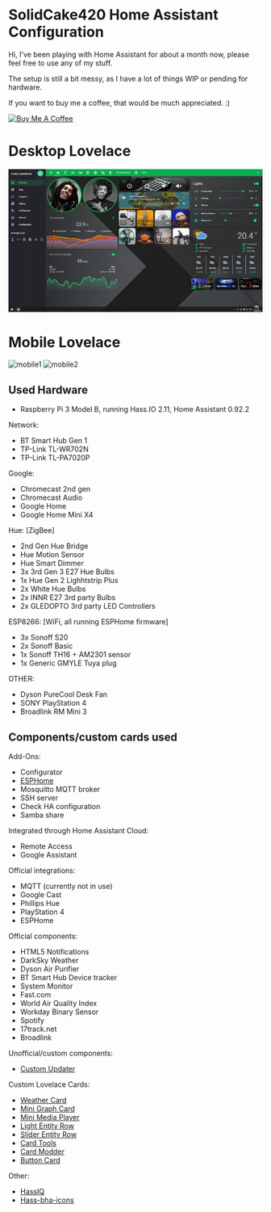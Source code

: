 # SolidCake420 Home Assistant Configuration

Hi, I've been playing with Home Assistant for about a month now, please feel free to use any of my stuff.

The setup is still a bit messy, as I have a lot of things WIP or pending for hardware.


If you want to buy me a coffee, that would be much appreciated. :)

<a href="https://www.buymeacoffee.com/B8KgOCPIb" target="_blank"><img src="https://www.buymeacoffee.com/assets/img/custom_images/orange_img.png" alt="Buy Me A Coffee" style="height: auto !important;width: auto !important;" ></a>

# Desktop Lovelace
![desktop](/example/example_lovelace_pc.gif "Lovelace example on desktop")

# Mobile Lovelace
![mobile1](/example/example_lovelace_mobile1.gif "Lovelace example on mobile 1")
![mobile2](/example/example_lovelace_mobile2.gif "Lovelace example on mobile 2")


## Used Hardware

- Raspberry Pi 3 Model B, running Hass.IO 2.11, Home Assistant 0.92.2
 
Network:

- BT Smart Hub Gen 1
- TP-Link TL-WR702N
- TP-Link TL-PA7020P

Google: 

- Chromecast 2nd gen
- Chromecast Audio
- Google Home
- Google Home Mini X4


Hue: [ZigBee]

- 2nd Gen Hue Bridge
- Hue Motion Sensor
- Hue Smart Dimmer
- 3x 3rd Gen 3 E27 Hue Bulbs
- 1x Hue Gen 2 Lighhtstrip Plus
- 2x White Hue Bulbs
- 2x INNR E27 3rd party Bulbs
- 2x GLEDOPTO 3rd party LED Controllers


ESP8266: [WiFi, all running ESPHome firmware]

- 3x Sonoff S20
- 2x Sonoff Basic
- 1x Sonoff TH16 + AM2301 sensor
- 1x Generic GMYLE Tuya plug


OTHER:

- Dyson PureCool Desk Fan
- SONY PlayStation 4
- Broadlink RM Mini 3


## Components/custom cards used


Add-Ons:

- Configurator
- [ESPHome](https://github.com/esphome/hassio)
- Mosquitto MQTT broker
- SSH server
- Check HA configuration
- Samba share


Integrated through Home Assistant Cloud:

- Remote Access
- Google Assistant 


Official integrations:

- MQTT (currently not in use)
- Google Cast
- Phillips Hue
- PlayStation 4
- ESPHome


Official components:

- HTML5 Notifications
- DarkSky Weather
- Dyson Air Purifier
- BT Smart Hub Device tracker
- System Monitor
- Fast.com
- World Air Quality Index
- Workday Binary Sensor
- Spotify
- 17track.net
- Broadlink


Unofficial/custom components:

- [Custom Updater](https://github.com/custom-components/custom_updater)


Custom Lovelace Cards:

- [Weather Card](https://github.com/bramkragten/custom-ui/tree/master/weather-card)
- [Mini Graph Card](https://github.com/kalkih/mini-graph-card)
- [Mini Media Player](https://github.com/kalkih/mini-media-player)
- [Light Entity Row](https://github.com/custom-cards/light-entity-row)
- [Slider Entity Row](https://github.com/thomasloven/lovelace-slider-entity-row)
- [Card Tools](https://github.com/thomasloven/lovelace-card-tools)
- [Card Modder](https://github.com/thomasloven/lovelace-card-modder)
- [Button Card](https://github.com/custom-cards/button-card)


Other:

- [HassIQ](https://github.com/alanfischer/hassiq)
- [Hass-bha-icons](https://github.com/hulkhaugen/hass-bha-icons)